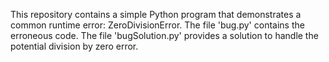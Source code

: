 This repository contains a simple Python program that demonstrates a common runtime error: ZeroDivisionError. The file 'bug.py' contains the erroneous code. The file 'bugSolution.py' provides a solution to handle the potential division by zero error. 